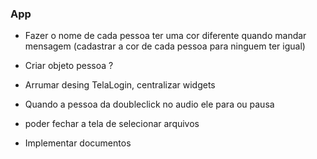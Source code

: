 ### App

- Fazer o nome de cada pessoa ter uma cor diferente quando mandar mensagem (cadastrar a cor de cada pessoa para ninguem ter igual)
- Criar objeto pessoa ?
- Arrumar desing TelaLogin, centralizar widgets


- Quando a pessoa da doubleclick no audio ele para ou pausa
- poder fechar a tela de selecionar arquivos
- Implementar documentos